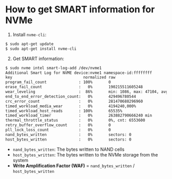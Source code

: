 # How to get SMART information for NVMe

1. Install `nvme-cli`:

```bash
$ sudo apt-get update
$ sudo apt-get install nvme-cli
```

2. Get SMART information:

```bash
$ sudo nvme intel smart-log-add /dev/nvme1
Additional Smart Log for NVME device:nvme1 namespace-id:ffffffff
key                               normalized raw
program_fail_count              : 100%       0
erase_fail_count                :   0%       190215511605248
wear_leveling                   :  86%       min: 1086, max: 47104, avg: 0
end_to_end_error_detection_count:   0%       429496780544
crc_error_count                 :   0%       281470688296960
timed_workload_media_wear       :   0%       4194240,000%
timed_workload_host_reads       : 100%       65535%
timed_workload_timer            :   0%       263882790666240 min
thermal_throttle_status         :   0%       0%, cnt: 6553600
retry_buffer_overflow_count     :   0%       0
pll_lock_loss_count             :   0%       0
nand_bytes_written              :   0%       sectors: 0
host_bytes_written              :   0%       sectors: 0
```

- `nand_bytes_written`: The bytes written to NAND cells
- `host_bytes_written`: The bytes written to the NVMe storage from the system
- **Write Amplification Factor (WAF)** = `nand_bytes_written` / `host_bytes_written` 